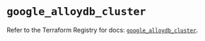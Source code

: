 # `google_alloydb_cluster`

Refer to the Terraform Registry for docs: [`google_alloydb_cluster`](https://registry.terraform.io/providers/hashicorp/google/5.25.0/docs/resources/alloydb_cluster).
